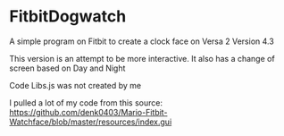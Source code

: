 # FitbitDogwatch
A simple program on Fitbit to create a clock face on Versa 2 Version 4.3

This version is an attempt to be more interactive. It also has a change of screen based on Day and Night

Code Libs.js was not created by me

I pulled a lot of my code from this source:
https://github.com/denk0403/Mario-Fitbit-Watchface/blob/master/resources/index.gui
